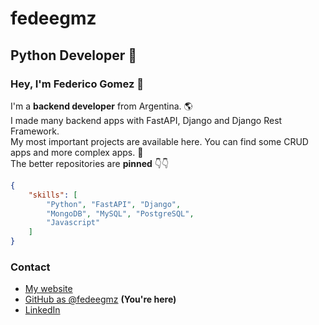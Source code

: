 # fedeegmz

## Python Developer 🐍

### Hey, I'm Federico Gomez 👋

I'm a **backend developer** from Argentina. 🌎  
I made many backend apps with FastAPI, Django and Django Rest Framework.  
My most important projects are available here. You can find some CRUD apps and more complex apps. 🧠  
The better repositories are **pinned** 👇👇

```json
{
    "skills": [
        "Python", "FastAPI", "Django",
        "MongoDB", "MySQL", "PostgreSQL",
        "Javascript"
    ]
}
```

### Contact

- [My website](https://fedeegmz.tech/)
- [GitHub as @fedeegmz](https://github.com/fedeegmz) **(You're here)**
- [LinkedIn](https://www.linkedin.com/in/federico00gomez/)
